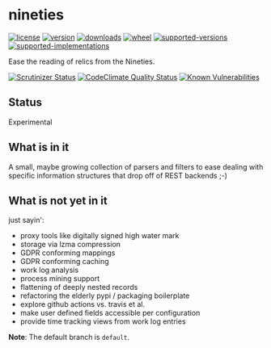 # nineties

[![license](https://img.shields.io/github/license/sthagen/python-nineties?style=flat)](https://github.com/sthagen/python-nineties/blob/default/LICENSE)
[![version](https://img.shields.io/pypi/v/nineties.svg?style=flat)](https://pypi.python.org/pypi/nineties/)
[![downloads](https://img.shields.io/pypi/dm/nineties.svg?style=flat)](https://pypi.python.org/pypi/nineties/)
[![wheel](https://img.shields.io/pypi/wheel/nineties.svg?style=flat)](https://pypi.python.org/pypi/nineties/)
[![supported-versions](https://img.shields.io/pypi/pyversions/nineties.svg?style=flat)](https://pypi.python.org/pypi/nineties/)
[![supported-implementations](https://img.shields.io/pypi/implementation/nineties.svg?style=flat)](https://pypi.python.org/pypi/nineties/)

Ease the reading of relics from the Nineties.

[![Scrutinizer Status](https://img.shields.io/scrutinizer/g/sthagen/python-nineties/master.svg?style=flat)](https://scrutinizer-ci.com/g/sthagen/python-nineties/)
[![CodeClimate Quality Status](https://codeclimate.com/github/sthagen/python-nineties/badges/gpa.svg)](https://codeclimate.com/github/sthagen/python-nineties)
[![Known Vulnerabilities](https://snyk.io/test/github/sthagen/python-nineties/badge.svg)](https://snyk.io/test/github/sthagen/python-nineties)
## Status
Experimental

## What is in it
A small, maybe growing collection of parsers and filters
to ease dealing with specific information structures that
drop off of REST backends ;-)

## What is not yet in it
just sayin':
* proxy tools like digitally signed high water mark
* storage via lzma compression
* GDPR conforming mappings
* GDPR conforming caching
* work log analysis
* process mining support
* flattening of deeply nested records
* refactoring the elderly pypi / packaging boilerplate
* explore github actions vs. travis et al.
* make user defined fields accessible per configuration
* provide time tracking views from work log entries

**Note**: The default branch is `default`.
